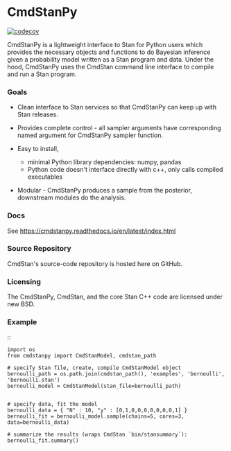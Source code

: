# CmdStanPy

[![codecov](https://codecov.io/gh/stan-dev/cmdstanpy/branch/master/graph/badge.svg)](https://codecov.io/gh/stan-dev/cmdstanpy)


CmdStanPy is a lightweight interface to Stan for Python users which
provides the necessary objects and functions to do Bayesian inference
given a probability model written as a Stan program and data.
Under the hood, CmdStanPy uses the CmdStan command line interface
to compile and run a Stan program.

### Goals

- Clean interface to Stan services so that CmdStanPy can keep up with Stan releases.

- Provides complete control - all sampler arguments have corresponding named argument
for CmdStanPy sampler function.

- Easy to install,
  + minimal Python library dependencies: numpy, pandas
  + Python code doesn't interface directly with c++, only calls compiled executables

- Modular - CmdStanPy produces a sample from the posterior, downstream modules do the analysis.

### Docs

See https://cmdstanpy.readthedocs.io/en/latest/index.html

### Source Repository

CmdStan's source-code repository is hosted here on GitHub.

### Licensing

The CmdStanPy, CmdStan, and the core Stan C++ code are licensed under new BSD.

### Example

::

    import os
    from cmdstanpy import CmdStanModel, cmdstan_path

    # specify Stan file, create, compile CmdStanModel object
    bernoulli_path = os.path.join(cmdstan_path(), 'examples', 'bernoulli', 'bernoulli.stan')
    bernoulli_model = CmdStanModel(stan_file=bernoulli_path)


    # specify data, fit the model
    bernoulli_data = { "N" : 10, "y" : [0,1,0,0,0,0,0,0,0,1] }
    bernoulli_fit = bernoulli_model.sample(chains=5, cores=3, data=bernoulli_data)

    # summarize the results (wraps CmdStan `bin/stansummary`):
    bernoulli_fit.summary()
